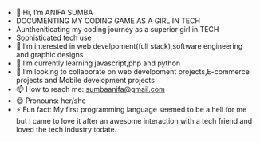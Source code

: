 - 👋 Hi, I’m ANIFA SUMBA
- DOCUMENTING MY CODING GAME AS A GIRL IN TECH
- Auntheniticating my coding journey as a  superior girl in TECH
- Sophisticated tech use
- 👀 I’m interested in web develpoment(full stack),software engineering and graphic designs
- 🌱 I’m currently learning javascript,php and python
- 💞️ I’m looking to collaborate on web develpoment projects,E-commerce projects and Mobile development projects
- 📫 How to reach me: sumbaanifa@gmail.com
- 😄 Pronouns: her/she
- ⚡ Fun fact: My first programming language seemed to be a hell for me but I came to love it after an awesome interaction with a tech friend and loved the tech industry todate.

<!---
ANIFASUMBA/ANIFASUMBA is a ✨ special ✨ repository because its `README.md` (this file) appears on your GitHub profile.
You can click the Preview link to take a look at your changes
--->
